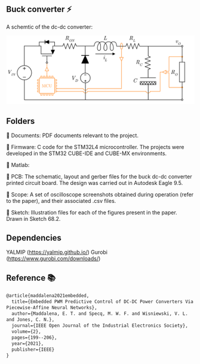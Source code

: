 
## Buck converter :zap:

A schemtic of the dc-dc converter: 

![alt text](https://github.com/emilioMaddalena/MPCfit/blob/master/buck/Sketch/buck.png)

## Folders

:open_file_folder: Documents: PDF documents relevant to the project.

:open_file_folder: Firmware: C code for the STM32L4 microcontroller. The projects were developed in the STM32 CUBE-IDE and CUBE-MX environments.

:open_file_folder: Matlab:

:open_file_folder: PCB: The schematic, layout and gerber files for the buck dc-dc converter printed circuit board. The design was carried out in Autodesk Eagle 9.5.

:open_file_folder: Scope: A set of oscilloscope screenshots obtained during operation (refer to the paper), and their associated .csv files.

:open_file_folder: Sketch: Illustration files for each of the figures present in the paper. Drawn in Sketch 68.2.

## Dependencies

YALMIP (https://yalmip.github.io/)
Gurobi (https://www.gurobi.com/downloads/)


## Reference :books:

```
@article{maddalena2021embedded,
  title={Embedded PWM Predictive Control of DC-DC Power Converters Via Piecewise-Affine Neural Networks},
  author={Maddalena, E. T. and Specq, M. W. F. and Wisniewski, V. L. and Jones, C. N.},
  journal={IEEE Open Journal of the Industrial Electronics Society},
  volume={2},
  pages={199--206},
  year={2021},
  publisher={IEEE}
}
```
